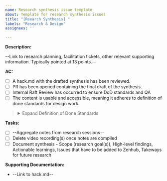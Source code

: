 ```yaml
---
name: Research synthesis issue template
about: Template for research synthesis issues
title: "[Reearch Synthesis] "
labels: "Research & Design"
assignees: ''

---
```


**Description:**

--Link to research planning, facilitation tickets, other relevant supporting information. Typically pointed at 13 points.--

**AC:**

- [ ] A hack.md with the drafted synthesis has been reviewed.
- [ ] PR has been opened containing the final draft of the synthesis.
- [ ] Internal Raft Review has occurred to ensure DoD standards and QA
- [ ] The content is usable and accessible, meaning it adheres to definition of done standards for design work.
> <details>
>      <summary>Expand Definition of Done Standards</summary>
> 
> - It uses [USWDS components and follows it’s UX guidance](https://designsystem.digital.gov/components/), or a deviation is clearly documented
> 
> - Language is intentional and [plain](https://plainlanguage.gov/guidelines/); placeholders are clearly documented
> - It follows [accessibility guidelines](https://accessibility.digital.gov/) and accessibility implementation notes are documented (e.g. clear information hierarchy, color is not the only way meaning is communicated, etc.)
> - If feedback identifies bigger questions or unknowns, create additional issues to investigate
> </details>

**Tasks:**

- [ ] --Aggregate notes from research sessions--
- [ ] Delete video recording(s) once notes are compiled
- [ ] Document synthesis - Scope (research goal(s)), High-level findings, Actionable learnings, Issues that have to be added to Zenhub, Takeways for future research

**Supporting Documentation:**

- --Link to hack.md--
